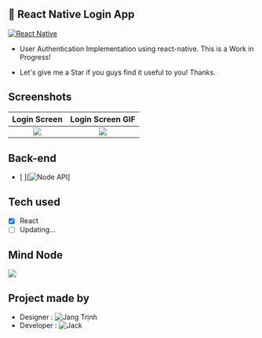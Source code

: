 ## 🚀 React Native Login App

[![React Native](https://img.shields.io/badge/React%20Native-v0.58.6-blue.svg)](https://facebook.github.io/react-native/)

* User Authentication Implementation using react-native. This is a Work in Progress!

* Let's give me a Star if you guys find it useful to you! Thanks.

## Screenshots

Login Screen              |  Login Screen GIF
:-------------------------:|:-------------------------:
![](https://raw.githubusercontent.com/lunvjp/React-Native-Login-App/master/screen_images/Login-Screen-iphone8.png)  |  ![](https://raw.githubusercontent.com/lunvjp/React-Native-Login-App/master/screen_images/Login-Screen-gray-background.gif)

## Back-end
- [ ][![Node API](https://github.com/lunvjp/MERN-boilerplate)]

## Tech used
- [x] React
- [ ] Updating...

## Mind Node
![](https://raw.githubusercontent.com/lunvjp/React-Native-Login-App/master/screen_images/Mind-Node.png)

## Project made by
* Designer : ![Jang Trịnh](https://www.linkedin.com/in/jangtrinh/)
* Developer : ![Jack](https://www.linkedin.com/in/phuong-jack)
